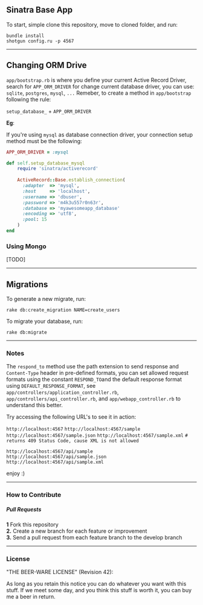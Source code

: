 ## Sinatra Base App

To start, simple clone this repository, move to cloned folder, and run:

`bundle install`	
`shotgun config.ru -p 4567`

---

## Changing ORM Drive

`app/bootstrap.rb` is where you define your current Active Record Driver, search for `APP_ORM_DRIVER` for change current database driver, you can use: `sqlite`, `postgres`, `mysql`, `...`
Remeber, to create a method in `app/bootstrap` following the rule:

`setup_database_` + `APP_ORM_DRIVER`

**Eg**:

If you're using `mysql` as database connection driver, your connection setup method must be the following:

```rb
APP_ORM_DRIVER = :mysql

def self.setup_database_mysql
    require 'sinatra/activerecord'
    
	ActiveRecord::Base.establish_connection(
      :adapter  => 'mysql',
      :host     => 'localhost',
      :username => 'dbuser',
      :password => 'm4k3u557r0n63r',
      :database => 'myawesomeapp_database'
      :encoding => 'utf8',
      :pool: 15
    )
end
```

### Using Mongo

[TODO]

---

## Migrations

To generate a new migrate, run:

`rake db:create_migration NAME=create_users`

To migrate your database, run:  

`rake db:migrate`

---

### Notes

The `respond_to` method use the path extension to send response and `Content-Type` header in pre-defined formats, you can set allowed request formats using the constant `RESPOND_TO`and the default response format using `DEFAULT_RESPONSE_FORMAT`, see `app/controllers/application_controller.rb`, `app/controllers/api_controller.rb`, and `app/webapp_controller.rb` to understand this better.

 Try accessing the following URL's to see it in action: 
 
 `http://localhost:4567`
 `http://localhost:4567/sample`
 `http://localhost:4567/sample.json`
 `http://localhost:4567/sample.xml` `# returns 409 Status Code, cause XML is not allowed`
 
`http://localhost:4567/api/sample`  
`http://localhost:4567/api/sample.json` 
`http://localhost:4567/api/sample.xml`

enjoy :)

---

### How to Contribute

##### Pull Requests

**1** Fork this repository	
**2.** Create a new branch for each feature or improvement	
**3.** Send a pull request from each feature branch to the develop branch	

---

### License

"THE BEER-WARE LICENSE" (Revision 42):

As long as you retain this notice you can do whatever you want with this stuff. If we meet some day, and you think this stuff is worth it, you can buy me a beer in return.